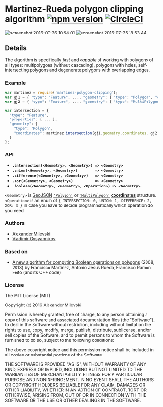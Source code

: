 # Martinez-Rueda polygon clipping algorithm [![npm version](https://badge.fury.io/js/martinez-polygon-clipping.svg)](https://badge.fury.io/js/martinez-polygon-clipping) [![CircleCI](https://circleci.com/gh/w8r/martinez.svg?style=svg)](https://circleci.com/gh/w8r/martinez)

![screenshot 2016-07-26 10 54 01](https://cloud.githubusercontent.com/assets/26884/17131796/611b3b20-531f-11e6-941c-b0f8fd385016.png)
![screenshot 2016-07-25 18 53 44](https://cloud.githubusercontent.com/assets/26884/17131805/64b74134-531f-11e6-913b-81c0cbd1a618.png)

## Details

The algorithm is specifically *fast* and *capable* of working with polygons of all types: multipolygons (without cascading),
polygons with holes, self-intersecting polygons and degenerate polygons with overlapping edges.

### Example

```js
var martinez = require('martinez-polygon-clipping');
var gj1 = { "type": "Feature", ..., "geometry": { "type": "Polygon", "coordinates": [ [ [x, y], ... ] ]};
var gj2 = { "type": "Feature", ..., "geometry": { "type": "MultiPolygon", "coordinates": [ [ [ [x, y], ...] ] ]};

var intersection = {
  "type": "Feature",
  "properties": { ... },
  "geometry": {
    "type": "Polygon",
    "coordinates": martinez.intersection(gj1.geometry.coordinates, gj2.geometry.coordinates)
  }
};
```

### API

* **`.intersection(<Geometry>, <Geometry>) => <Geometry>`**
* **`.union(<Geometry>, <Geometry>)        => <Geometry>`**
* **`.difference(<Geometry>, <Geometry>)   => <Geometry>`**
* **`.xor(<Geometry>, <Geometry>)          => <Geometry>`**
* **`.boolean(<Geometry>, <Geometry>, <Operation>) => <Geometry>`**

`<Geometry>` is [GeoJSON](http://geojson.org/geojson-spec.html) [`'Polygon'`](http://geojson.org/geojson-spec.html#id4) or [`'MultiPolygon'`](http://geojson.org/geojson-spec.html#id7) <u>**coordinates**</u> structure.
`<Operation>` is an enum of `{ INTERSECTION: 0, UNION: 1, DIFFERENCE: 2, XOR: 3 }` in case you have to decide programmatically
which operation do you need

### Authors

* [Alexander Milevski](https://github.com/w8r/)
* [Vladimir Ovsyannikov](https://github.com/sh1ng/)

### Based on

* [A new algorithm for computing Boolean operations on polygons](http://www.sciencedirect.com/science/article/pii/S0965997813000379) (2008, 2013) by Francisco Martinez, Antonio Jesus Rueda, Francisco Ramon Feito (and its C++ code)

### License

The MIT License (MIT)

Copyright (c) 2016 Alexander Milevski

Permission is hereby granted, free of charge, to any person obtaining a copy of this software and associated documentation files (the "Software"), to deal in the Software without restriction, including without limitation the rights to use, copy, modify, merge, publish, distribute, sublicense, and/or sell copies of the Software, and to permit persons to whom the Software is furnished to do so, subject to the following conditions:

The above copyright notice and this permission notice shall be included in all copies or substantial portions of the Software.

THE SOFTWARE IS PROVIDED "AS IS", WITHOUT WARRANTY OF ANY KIND, EXPRESS OR IMPLIED, INCLUDING BUT NOT LIMITED TO THE WARRANTIES OF MERCHANTABILITY, FITNESS FOR A PARTICULAR PURPOSE AND NONINFRINGEMENT. IN NO EVENT SHALL THE AUTHORS OR COPYRIGHT HOLDERS BE LIABLE FOR ANY CLAIM, DAMAGES OR OTHER LIABILITY, WHETHER IN AN ACTION OF CONTRACT, TORT OR OTHERWISE, ARISING FROM, OUT OF OR IN CONNECTION WITH THE SOFTWARE OR THE USE OR OTHER DEALINGS IN THE SOFTWARE.


